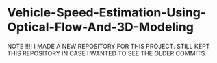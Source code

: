 # Vehicle-Speed-Estimation-Using-Optical-Flow-And-3D-Modeling

NOTE !!!! I MADE A NEW REPOSITORY FOR THIS PROJECT. STILL KEPT THIS REPOSITORY IN CASE I WANTED TO SEE THE OLDER COMMITS.
